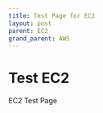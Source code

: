 ```yaml
---
title: Test Page for EC2
layout: post
parent: EC2
grand_parent: AWS
---
```


# Test EC2
EC2 Test Page

